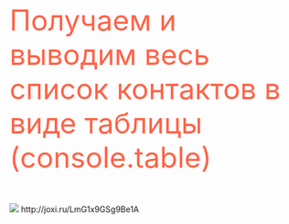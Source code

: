 <p style="color:tomato;font-size:50px;">Получаем и выводим весь список контактов в виде таблицы (console.table)</p>
<img src='http://dl3.joxi.net/drive/2021/09/14/0031/1452/2045356/56/f4ef59586e.jpg'>
http://joxi.ru/LmG1x9GSg9Be1A
